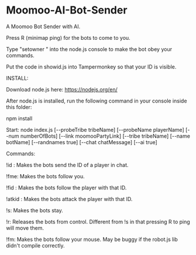 # Moomoo-AI-Bot-Sender
A Moomoo Bot Sender with AI.

Press R (minimap ping) for the bots to come to you.

Type "setowner <your ID>" into the node.js console to make the bot obey your commands.
  
Put the code in showid.js into Tampermonkey so that your ID is visible.


INSTALL:

Download node.js here: https://nodejs.org/en/


After node.js is installed, run the following command in your console inside this folder:

npm install


Start: node index.js [--probeTribe tribeName] [--probeName playerName] [--num numberOfBots] [--link moomooPartyLink] [--tribe tribeName] [--name botName] [--randnames true] [--chat chatMessage] [--ai true]


Commands:

!id <player name>: Makes the bots send the ID of a player in chat.
  
!fme: Makes the bots follow you.

!fid <player ID>: Makes the bots follow the player with that ID.
  
!atkid <player ID>: Makes the bots attack the player with that ID.
  
!s: Makes the bots stay.

!r: Releases the bots from control. Different from !s in that pressing R to ping will move them.

!fm: Makes the bots follow your mouse. May be buggy if the robot.js lib didn't compile correctly.
